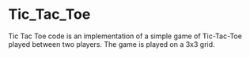 # Tic_Tac_Toe
Tic Tac Toe code is an implementation of a simple game of Tic-Tac-Toe played between two players. The game is played on a 3x3 grid. 
